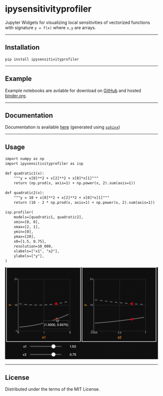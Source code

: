 # ipysensitivityprofiler

Jupyter Widgets for visualizing local sensitivities of vectorized functions with signature `y = f(x)` where `x,y` are arrays.

--- 
## Installation

```
pip install ipysensitivityprofiler
```

--- 
## Example 

Example notebooks are avilable for download on [GitHub]() and hosted [binder.org](). 

--- 
## Documentation 

Documentation is available [here](TODO) (generated using [`sphinx`](https://www.sphinx-doc.org/en/master/))

--- 
## Usage

```
import numpy as np
import ipysensitivityprofiler as isp

def quadratic1(x):
    """y = x[0]**2 + x[2]**2 + x[0]*x[1]"""
    return (np.prod(x, axis=1) + np.power(x, 2).sum(axis=1))

def quadratic2(x):
    """y = 10 + x[0]**2 + x[2]**2 + x[0]*x[1]"""
    return (10 - 2 * np.prod(x, axis=1) + np.power(x, 2).sum(axis=1))

isp.profiler(
    models=[quadratic1, quadratic2], 
    xmin=[0, 0],
    xmax=[2, 1],
    ymin=[0],
    ymax=[20],
    x0=[1.5, 0.75],
    resolution=10_000, 
    xlabels=["x1", "x2"],
    ylabels=["y"],
)
```

![](docs/pics/example_usage.gif)

--- 
## License
Distributed under the terms of the MIT License.
